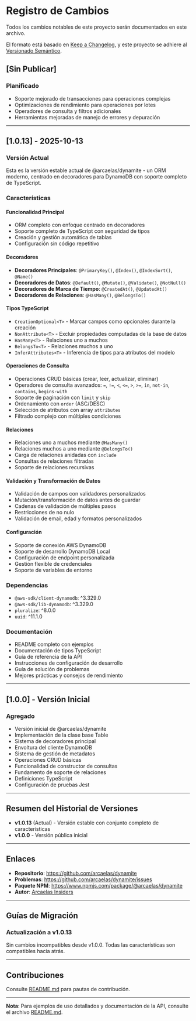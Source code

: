 # Registro de Cambios

Todos los cambios notables de este proyecto serán documentados en este archivo.

El formato está basado en [Keep a Changelog](https://keepachangelog.com/en/1.0.0/),
y este proyecto se adhiere al [Versionado Semántico](https://semver.org/spec/v2.0.0.html).

## [Sin Publicar]

### Planificado
- Soporte mejorado de transacciones para operaciones complejas
- Optimizaciones de rendimiento para operaciones por lotes
- Operadores de consulta y filtros adicionales
- Herramientas mejoradas de manejo de errores y depuración

---

## [1.0.13] - 2025-10-13

### Versión Actual
Esta es la versión estable actual de @arcaelas/dynamite - un ORM moderno, centrado en decoradores para DynamoDB con soporte completo de TypeScript.

### Características

#### Funcionalidad Principal
- ORM completo con enfoque centrado en decoradores
- Soporte completo de TypeScript con seguridad de tipos
- Creación y gestión automática de tablas
- Configuración sin código repetitivo

#### Decoradores
- **Decoradores Principales**: `@PrimaryKey()`, `@Index()`, `@IndexSort()`, `@Name()`
- **Decoradores de Datos**: `@Default()`, `@Mutate()`, `@Validate()`, `@NotNull()`
- **Decoradores de Marca de Tiempo**: `@CreatedAt()`, `@UpdatedAt()`
- **Decoradores de Relaciones**: `@HasMany()`, `@BelongsTo()`

#### Tipos TypeScript
- `CreationOptional<T>` - Marcar campos como opcionales durante la creación
- `NonAttribute<T>` - Excluir propiedades computadas de la base de datos
- `HasMany<T>` - Relaciones uno a muchos
- `BelongsTo<T>` - Relaciones muchos a uno
- `InferAttributes<T>` - Inferencia de tipos para atributos del modelo

#### Operaciones de Consulta
- Operaciones CRUD básicas (crear, leer, actualizar, eliminar)
- Operadores de consulta avanzados: `=`, `!=`, `<`, `<=`, `>`, `>=`, `in`, `not-in`, `contains`, `begins-with`
- Soporte de paginación con `limit` y `skip`
- Ordenamiento con `order` (ASC/DESC)
- Selección de atributos con array `attributes`
- Filtrado complejo con múltiples condiciones

#### Relaciones
- Relaciones uno a muchos mediante `@HasMany()`
- Relaciones muchos a uno mediante `@BelongsTo()`
- Carga de relaciones anidadas con `include`
- Consultas de relaciones filtradas
- Soporte de relaciones recursivas

#### Validación y Transformación de Datos
- Validación de campos con validadores personalizados
- Mutación/transformación de datos antes de guardar
- Cadenas de validación de múltiples pasos
- Restricciones de no nulo
- Validación de email, edad y formatos personalizados

#### Configuración
- Soporte de conexión AWS DynamoDB
- Soporte de desarrollo DynamoDB Local
- Configuración de endpoint personalizada
- Gestión flexible de credenciales
- Soporte de variables de entorno

### Dependencias
- `@aws-sdk/client-dynamodb`: ^3.329.0
- `@aws-sdk/lib-dynamodb`: ^3.329.0
- `pluralize`: ^8.0.0
- `uuid`: ^11.1.0

### Documentación
- README completo con ejemplos
- Documentación de tipos TypeScript
- Guía de referencia de la API
- Instrucciones de configuración de desarrollo
- Guía de solución de problemas
- Mejores prácticas y consejos de rendimiento

---

## [1.0.0] - Versión Inicial

### Agregado
- Versión inicial de @arcaelas/dynamite
- Implementación de la clase base Table
- Sistema de decoradores principal
- Envoltura del cliente DynamoDB
- Sistema de gestión de metadatos
- Operaciones CRUD básicas
- Funcionalidad de constructor de consultas
- Fundamento de soporte de relaciones
- Definiciones TypeScript
- Configuración de pruebas Jest

---

## Resumen del Historial de Versiones

- **v1.0.13** (Actual) - Versión estable con conjunto completo de características
- **v1.0.0** - Versión pública inicial

---

## Enlaces

- **Repositorio**: https://github.com/arcaelas/dynamite
- **Problemas**: https://github.com/arcaelas/dynamite/issues
- **Paquete NPM**: https://www.npmjs.com/package/@arcaelas/dynamite
- **Autor**: [Arcaelas Insiders](https://github.com/arcaelas)

---

## Guías de Migración

### Actualización a v1.0.13

Sin cambios incompatibles desde v1.0.0. Todas las características son compatibles hacia atrás.

---

## Contribuciones

Consulte [README.md](../README.md#-contributing) para pautas de contribución.

---

**Nota**: Para ejemplos de uso detallados y documentación de la API, consulte el archivo [README.md](../README.md).

